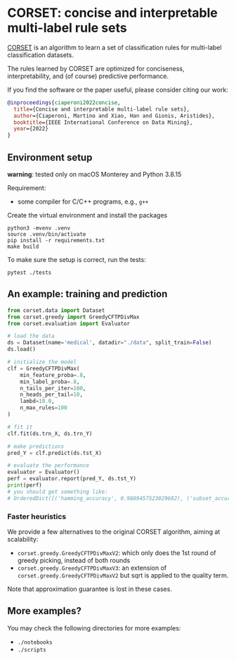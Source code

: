 # CORSET: concise and interpretable multi-label rule sets

[CORSET](https://arxiv.org/pdf/2210.01533.pdf) is an algorithm to learn a set of classification rules for multi-label classification datasets.

The rules learned by CORSET are optimized for conciseness, interpretability, and (of course) predictive performance. 

If you find the software or the paper useful, please consider citing our work:

``` bibtex
@inproceedings{ciaperoni2022concise,
  title={Concise and interpretable multi-label rule sets},
  author={Ciaperoni, Martino and Xiao, Han and Gionis, Aristides},
  booktitle={IEEE International Conference on Data Mining},
  year={2022}
}
```

## Environment setup

**warning**: tested only on macOS Monterey and Python 3.8.15

Requirement: 

- some compiler for C/C++ programs, e.g., `g++`

Create the virtual environment and install the packages


``` shell
python3 -mvenv .venv
source .venv/bin/activate 
pip install -r requirements.txt
make build
```

To make sure the setup is correct, run the tests:

``` shell
pytest ./tests
```

## An example: training and prediction

``` python
from corset.data import Dataset
from corset.greedy import GreedyCFTPDivMax
from corset.evaluation import Evaluator

# load the data
ds = Dataset(name='medical', datadir="./data", split_train=False)
ds.load()

# initialize the model
clf = GreedyCFTPDivMax(
    min_feature_proba=.8,
    min_label_proba=.8,
    n_tails_per_iter=100,
    n_heads_per_tail=10,
    lambd=10.0,
    n_max_rules=100
)

# fit it
clf.fit(ds.trn_X, ds.trn_Y)

# make predictions
pred_Y = clf.predict(ds.tst_X)

# evaluate the performance
evaluator = Evaluator()
perf = evaluator.report(pred_Y, ds.tst_Y)
print(perf)
# you should get something like:
# OrderedDict([('hamming_accuracy', 0.9889457523029682), ('subset_accuracy', 0.6484135107471852), ('micro_precision', 0.7616300036062027), ('micro_recall', 0.8716467189434586), ('micro_f1', 0.812933025404157), ('macro_precision', 0.8894680208607824), ('macro_recall', 0.5024357158149877), ('macro_f1', 0.4691918958698777)])
```

### Faster heuristics

We provide a few alternatives to the original CORSET algorithm, aiming at scalability:

- `corset.greedy.GreedyCFTPDivMaxV2`: which only does the 1st round of greedy picking, instead of both rounds
- `corset.greedy.GreedyCFTPDivMaxV3`: an extension of `corset.greedy.GreedyCFTPDivMaxV2` but sqrt is applied to the quality term.

Note that approximation guarantee is lost in these cases.

## More examples?

You may check the following directories for more examples:

- `./notebooks`
- `./scripts`


